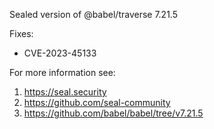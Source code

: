 Sealed version of @babel/traverse 7.21.5

Fixes:
- CVE-2023-45133

For more information see:
  1. https://seal.security
  2. https://github.com/seal-community
  3. https://github.com/babel/babel/tree/v7.21.5
